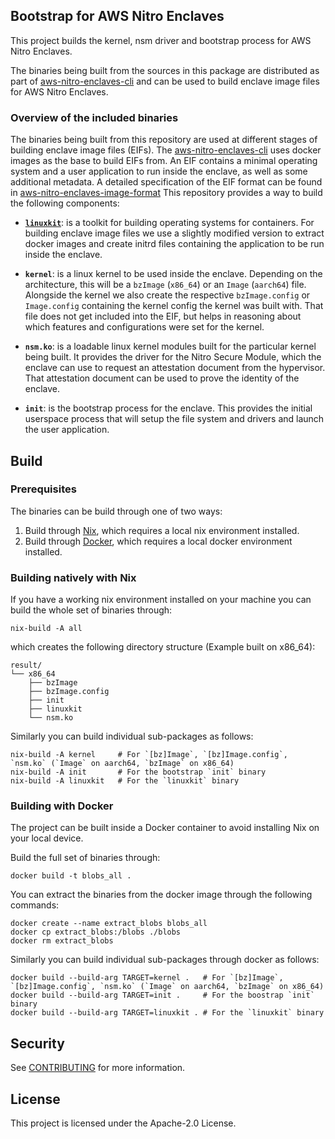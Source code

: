 ## Bootstrap for AWS Nitro Enclaves

This project builds the kernel, nsm driver and bootstrap process for AWS Nitro Enclaves.

The binaries being built from the sources in this package are distributed as part of [aws-nitro-enclaves-cli](https://github.com/aws/aws-nitro-enclaves-cli) and can be used to build enclave image files for AWS Nitro Enclaves.

### Overview of the included binaries

The binaries being built from this repository are used at different stages of building enclave image files (EIFs). The [aws-nitro-enclaves-cli](https://github.com/aws/aws-nitro-enclaves-cli) uses docker images as the base to build EIFs from. An EIF contains a minimal operating system and a user application to run inside the enclave, as well as some additional metadata. A detailed specification of the EIF format can be found in [aws-nitro-enclaves-image-format](https://github.com/aws/aws-nitro-enclaves-image-format) This repository provides a way to build the following components: 

* **[`linuxkit`](https://github.com/linuxkit/linuxkit)**: is a toolkit for building operating systems for containers. For building enclave image files we use a slightly modified version to extract docker images and create initrd files containing the application to be run inside the enclave.

* **`kernel`**: is a linux kernel to be used inside the enclave. Depending on the architecture, this will be a `bzImage` (`x86_64`) or an `Image` (`aarch64`) file. Alongside the kernel we also create the respective `bzImage.config` or `Image.config` containing the kernel config the kernel was built with. That file does not get included into the EIF, but helps in reasoning about which features and configurations were set for the kernel.

* **`nsm.ko`**: is a loadable linux kernel modules built for the particular kernel being built. It provides the driver for the Nitro Secure Module, which the enclave can use to request an attestation document from the hypervisor. That attestation document can be used to prove the identity of the enclave.

* **`init`**: is the bootstrap process for the enclave. This provides the initial userspace process that will setup the file system and drivers and launch the user application.

## Build

### Prerequisites

The binaries can be build through one of two ways:
1) Build through [Nix](https://nixos.org/download.html), which requires a local nix environment installed.
2) Build through [Docker](https://www.docker.com/), which requires a local docker environment installed.

### Building natively with Nix

If you have a working nix environment installed on your machine you can build the whole set of binaries through:

```
nix-build -A all
```

which creates the following directory structure (Example built on x86_64):

```
result/
└── x86_64
    ├── bzImage
    ├── bzImage.config
    ├── init
    ├── linuxkit
    └── nsm.ko
```

Similarly you can build individual sub-packages as follows:

```
nix-build -A kernel     # For `[bz]Image`, `[bz]Image.config`, `nsm.ko` (`Image` on aarch64, `bzImage` on x86_64)
nix-build -A init       # For the bootstrap `init` binary
nix-build -A linuxkit   # For the `linuxkit` binary
```

### Building with Docker

The project can be built inside a Docker container to avoid installing Nix on your local device.

Build the full set of binaries through:

```
docker build -t blobs_all .
```

You can extract the binaries from the docker image through the following commands:

```
docker create --name extract_blobs blobs_all
docker cp extract_blobs:/blobs ./blobs
docker rm extract_blobs
```

Similarly you can build individual sub-packages through docker as follows:

```
docker build --build-arg TARGET=kernel .   # For `[bz]Image`, `[bz]Image.config`, `nsm.ko` (`Image` on aarch64, `bzImage` on x86_64)
docker build --build-arg TARGET=init .     # For the boostrap `init` binary
docker build --build-arg TARGET=linuxkit . # For the `linuxkit` binary
```

## Security

See [CONTRIBUTING](CONTRIBUTING.md#security-issue-notifications) for more information.

## License

This project is licensed under the Apache-2.0 License.

